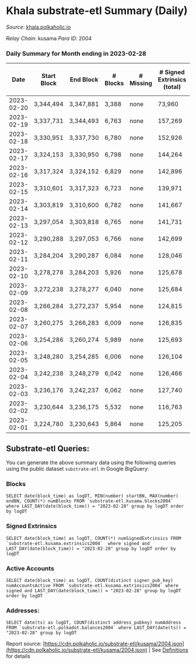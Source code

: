 # Khala substrate-etl Summary (Daily)

_Source_: [khala.polkaholic.io](https://khala.polkaholic.io)

*Relay Chain*: kusama
*Para ID*: 2004



### Daily Summary for Month ending in 2023-02-28


| Date | Start Block | End Block | # Blocks | # Missing | # Signed Extrinsics (total) | # Active Accounts | # Addresses with Balances | # Events | # Transfers | # XCM Transfers In | # XCM Transfers Out |
| ---- | ----------- | --------- | -------- | --------- | --------------------------- | ----------------- | ------------------------- | -------- | ----------- | ------------------ | ------------------- |
| 2023-02-20 | 3,344,494 | 3,347,881 | 3,388 | none  | 73,960 | 1,346 |  | 1,214,319 | 67,552 ($1,797,971.44) |   |   |
| 2023-02-19 | 3,337,731 | 3,344,493 | 6,763 | none  | 157,269 | 1,212 | 23,559 | 2,470,191 | 133,609 ($1,251,513.05) |   |   |
| 2023-02-18 | 3,330,951 | 3,337,730 | 6,780 | none  | 152,926 |  | 23,521 | 2,429,058 | 134,439 ($659,224.94) | 5 ($349.69) |   |
| 2023-02-17 | 3,324,153 | 3,330,950 | 6,798 | none  | 144,264 | 1,454 | 23,533 | 2,345,314 | 134,131 ($3,164,731.08) |   |   |
| 2023-02-16 | 3,317,324 | 3,324,152 | 6,829 | none  | 142,896 | 1,386 | 23,483 | 2,333,143 | 134,112 ($777,521.81) |   |   |
| 2023-02-15 | 3,310,601 | 3,317,323 | 6,723 | none  | 139,971 | 1,415 | 23,472 | 2,293,491 | 132,835 ($1,619,598.16) | 12 ($330.94) |   |
| 2023-02-14 | 3,303,819 | 3,310,600 | 6,782 | none  | 141,667 | 1,417 | 23,468 | 2,321,444 | 134,418 ($1,535,376.16) | 13 ($943.90) |   |
| 2023-02-13 | 3,297,054 | 3,303,818 | 6,765 | none  | 141,731 | 1,395 | 23,457 | 2,313,043 | 133,623 ($1,032,488.57) | 3 ($111.84) |   |
| 2023-02-12 | 3,290,288 | 3,297,053 | 6,766 | none  | 142,699 | 1,361 | 23,451 | 2,322,327 | 134,058 ($1,052,851.01) | 4 ($1,048.73) |   |
| 2023-02-11 | 3,284,204 | 3,290,287 | 6,084 | none  | 128,046 | 1,346 | 23,440 | 6,473,373 | 120,104 ($647,453.04) | 6 ($446.67) |   |
| 2023-02-10 | 3,278,278 | 3,284,203 | 5,926 | none  | 125,678 | 1,453 | 23,431 | 7,465,714 | 116,547 ($946,299.14) | 8 ($1,003.77) |   |
| 2023-02-09 | 3,272,238 | 3,278,277 | 6,040 | none  | 125,684 | 1,421 | 23,425 | 7,488,319 | 117,667 ($1,502,858.46) | 23 ($2,119.31) |   |
| 2023-02-08 | 3,266,284 | 3,272,237 | 5,954 | none  | 124,815 | 1,449 | 23,404 | 7,359,579 | 116,658 ($953,168.66) | 7 ($484.33) |   |
| 2023-02-07 | 3,260,275 | 3,266,283 | 6,009 | none  | 126,835 | 1,499 | 23,377 | 7,413,161 | 118,028 ($1,677,581.65) |   |   |
| 2023-02-06 | 3,254,286 | 3,260,274 | 5,989 | none  | 125,693 | 1,463 | 23,340 | 7,436,872 | 117,542 ($1,434,546.43) |   |   |
| 2023-02-05 | 3,248,280 | 3,254,285 | 6,006 | none  | 126,104 | 1,417 | 23,319 | 7,408,192 | 118,517 ($1,255,399.12) |   |   |
| 2023-02-04 | 3,242,238 | 3,248,279 | 6,042 | none  | 126,466 | 1,325 | 23,300 | 7,429,420 | 118,560 ($538,083.98) | 9 ($1,386.38) |   |
| 2023-02-03 | 3,236,176 | 3,242,237 | 6,062 | none  | 127,740 | 1,389 | 23,282 | 7,458,008 | 119,681 ($786,131.84) | 10 ($1,154.68) |   |
| 2023-02-02 | 3,230,644 | 3,236,175 | 5,532 | none  | 116,763 | 1,399 | 23,259 | 6,830,036 | 108,780 ($934,080.80) | 11 ($834.93) |   |
| 2023-02-01 | 3,224,780 | 3,230,643 | 5,864 | none  | 125,205 | 1,422 | 23,262 | 7,082,142 | 114,644 ($2,497,882.52) | 19 ($483.51) |   |

## Substrate-etl Queries:
You can generate the above summary data using the following queries using the public dataset `substrate-etl` in Google BigQuery:


### Blocks
```
SELECT date(block_time) as logDT, MIN(number) startBN, MAX(number) endBN, COUNT(*) numBlocks FROM `substrate-etl.kusama.blocks2004`  where LAST_DAY(date(block_time)) = "2023-02-28" group by logDT order by logDT
```


### Signed Extrinsics
```
SELECT date(block_time) as logDT, COUNT(*) numSignedExtrinsics FROM `substrate-etl.kusama.extrinsics2004`  where signed and LAST_DAY(date(block_time)) = "2023-02-28" group by logDT order by logDT
```


### Active Accounts
```
SELECT date(block_time) as logDT, COUNT(distinct signer_pub_key) numAccountsActive FROM `substrate-etl.kusama.extrinsics2004` where signed and LAST_DAY(date(block_time)) = "2023-02-28" group by logDT order by logDT
```


### Addresses:
```
SELECT date(ts) as logDT, COUNT(distinct address_pubkey) numAddress FROM `substrate-etl.polkadot.balances2004` where LAST_DAY(date(ts)) = "2023-02-28" group by logDT
```



Report source: [https://cdn.polkaholic.io/substrate-etl/kusama/2004.json](https://cdn.polkaholic.io/substrate-etl/kusama/2004.json) | See [Definitions](/DEFINITIONS.md) for details

